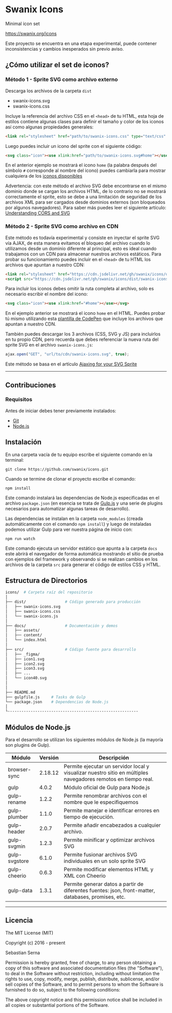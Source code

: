 
# Swanix Icons

Minimal icon set

https://swanix.org/icons


Este proyecto se encuentra en una etapa experimental, puede contener inconsistencias y cambios inesperados sin previo aviso.


## ¿Cómo utilizar el set de iconos?

### Método 1 - Sprite SVG como archivo externo

Descarga los archivos de la carpeta `dist`

- swanix-icons.svg
- swanix-icons.css

Incluye la referencia del archivo CSS en el `<head>` de tu HTML, esta hoja de estilos contiene algunas clases para definir el tamaño y color de los iconos así como algunas propiedades generales:

```html
<link rel="stylesheet" href="path/to/swanix-icons.css" type="text/css" /> 
```

Luego puedes incluir un icono del sprite con el siguiente código:

```html
<svg class="icon"><use xlink:href="path/to/swanix-icons.svg#home"></use></svg>
```

En el anterior ejemplo se mostrará el icono `home` (la palabra después del símbolo `#` corresponde al nombre del icono) puedes cambiarla para mostrar cualquiera de los [iconos disponibles](https://swanix.org/icons)  

Advertencia: con este método el archivo SVG debe encontrarse en el mismo dominio donde se cargan los archivos HTML, de lo contrario no se mostrará correctamente el sprite, esto se debe a una limitación de seguridad de los archivos XML para ser cargados desde dominios externos (son bloqueados por algunos navegadores). Para saber más puedes leer el siguiente artículo: [Understanding CORS and SVG](https://oreillymedia.github.io/Using_SVG/extras/ch10-cors.html) 


### Método 2 - Sprite SVG como archivo en CDN

Este método es todavía experimental y consiste en inyectar el sprite SVG vía AJAX, de esta manera evitamos el bloqueo del archivo cuando lo utilizamos desde un dominio diferente al principal, esto es ideal cuando trabajamos con un CDN para almacenar nuestros archivos estáticos. Para probar su funcionamiento puedes incluir en el `<head>` de tu HTML los archivos que apuntan a nuestro CDN:

```html
<link rel="stylesheet" href="https://cdn.jsdelivr.net/gh/swanix/icons/dist/swanix-icons.css"/>
<script src="https://cdn.jsdelivr.net/gh/swanix/icons/dist/swanix-icons.js"></script>
```

Para incluir los iconos debes omitir la ruta completa al archivo, solo es necesario escribir el nombre del icono:

```html
<svg class="icon"><use xlink:href="#home"></use></svg>
```

En el ejemplo anterior se mostrará el icono `home` en el HTML. Puedes probar tú mismo utilizando esta [plantilla de CodePen](https://codepen.io/pen?template=942b289b3aad6cf8192d1ac90e27f6d3) que incluye los archivos que apuntan a nuestro CDN.

También puedes descargar los 3 archivos (CSS, SVG y JS) para incluirlos en tu propio CDN, pero recuerda que debes referenciar la nueva ruta del sprite SVG en el archivo `swanix-icons.js`:

```js
ajax.open("GET", "url/to/cdn/swanix-icons.svg", true);
```

Este método se basa en el artículo [Ajaxing for your SVG Sprite](https://css-tricks.com/ajaxing-svg-sprite/)


---------

## Contribuciones

### Requisitos

Antes de iniciar debes tener previamente instalados:

- [Git](https://git-scm.com/)
- [Node.js](https://nodejs.org/)

## Instalación

En una carpeta vacía de tu equipo escribe el siguiente comando en la terminal:

```
git clone https://github.com/swanix/icons.git
```

Cuando se termine de clonar el proyecto escribe el comando:

```
npm install
```
Este comando instalará las dependencias de Node.js especificadas en el archivo `package.json` (en esencia se trata de [Gulp.js](http://gulpjs.com/) y una serie de plugins necesarios para automatizar algunas tareas de desarrollo).

Las dependencias se instalan en la carpeta `node_modules` (creada automáticamente con el comando `npm install`) y luego de instaladas podemos utilizar Gulp para ver nuestra página de inicio con:

```
npm run watch
```
Este comando ejecuta un servidor estático que apunta a la carpeta `docs` este abrirá el navegador de forma automática mostrando el sitio de prueba con ejemplos del framework y observando si se realizan cambios en los archivos de la carpeta `src` para generar el código de estilos CSS y HTML.

## Estructura de Directorios

```sh
icons/  # Carpeta raíz del repositorio
│
├── dist/                 # Código generado para producción       
│   ├── swanix-icons.svg 
│   ├── swanix-icons.css    
│   └── swanix-icons.js
│
├── docs/                 # Documentación y demos     
│   ├── assets/
│   ├── content/
│   └── index.html
│       
├── src/                  # Código fuente para desarrollo      
│   ├── _figma/
│   ├── icon1.svg        
│   ├── icon2.svg   
│   ├── icon3.svg  
│   ├── ... 
│   └── icon40.svg
│ 
│       
├── README.md       
├── gulpfile.js     # Tasks de Gulp
└── package.json    # Dependencias de Node.js
│
└---------------------------------------------------------
```

## Módulos de Node.js

Para el desarrollo se utilizan los siguientes módulos de Node.js (la mayoría son plugins de Gulp).

|Módulo|Versión|Descripción|
|--- |--- |--- |
|browser-sync|2.18.12|Permite ejecutar un servidor local y visualizar nuestro sitio en múltiples navegadores remotos en tiempo real.|
|gulp|4.0.2|Módulo oficial de Gulp para Node.js|
|gulp-rename|1.2.2|Permite renombrar archivos con el nombre que le especifiquemos|
|gulp-plumber|1.1.0|Permite manejar e identificar errores en tiempo de ejecución.|
|gulp-header|2.0.7|Permite añadir encabezados a cualquier archivo.|
|gulp-svgmin|1.2.3| Permite minificar y optimizar archivos SVG|
|gulp-svgstore|6.1.0| Permite fusionar archivos SVG individuales en un solo sprite SVG|
|gulp-cheerio|0.6.3| Permite modificar elementos HTML y XML con Cheerio|
|gulp-data|1.3.1| Permite generar datos a partir de diferentes fuentes: json, front-matter, databases, promises, etc.|

-------

## Licencia

The MIT License (MIT)

Copyright (c) 2016 - present 

Sebastian Serna

Permission is hereby granted, free of charge, to any person obtaining a copy
of this software and associated documentation files (the "Software"), to deal
in the Software without restriction, including without limitation the rights
to use, copy, modify, merge, publish, distribute, sublicense, and/or sell
copies of the Software, and to permit persons to whom the Software is
furnished to do so, subject to the following conditions:

The above copyright notice and this permission notice shall be included in all
copies or substantial portions of the Software.
